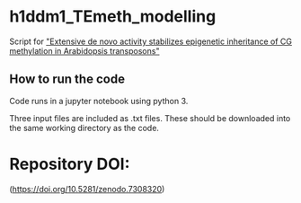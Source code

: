 # h1ddm1_TEmeth_modelling
Script for ["Extensive de novo activity stabilizes epigenetic inheritance of CG methylation in Arabidopsis transposons"](https://www.biorxiv.org/content/10.1101/2022.04.19.488736v1.full)

## How to run the code
Code runs in a jupyter notebook using python 3.

Three input files are included as .txt files. 
These should be downloaded into the same working directory as the code. 

# Repository DOI:
(https://doi.org/10.5281/zenodo.7308320)
